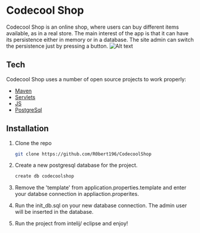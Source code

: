 # Codecool Shop


Codecool Shop is an online shop, where users can buy different items available, as in a real store. The main interest of the app is that it can have its persistence either in memory or in a database. The site admin can switch the persistence just by pressing a button.
![Alt text](https://imgur.com/QSncvll) 


## Tech

Codecool Shop uses a number of open source projects to work properly:

- [Maven]
- [Servlets]
- [JS]
- [PostgreSql]

## Installation

1. Clone the repo
     ```sh
    git clone https://github.com/R0bert196/CodecoolShop
    ```

2.  Create a new postgresql database for the project.
    ```sh
    create db codecoolshop
    ```

3. Remove the 'template' from application.properties.template and enter your databse connection in appliaction.properites.


4. Run the init_db.sql on your new database connection. The admin user will be inserted in the database.
 
5. Run the project from intelij/ eclipse and enjoy!


[JS]: https://www.javascript.com/
[Maven]: https://maven.apache.org/
[Servlets]: https://www.geeksforgeeks.org/introduction-java-servlets/
[PostgreSQL]: https://www.postgresql.org/
